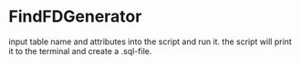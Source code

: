 # FindFDGenerator
input table name and attributes into the script and run it.
the script will print it to the terminal and create a .sql-file.
